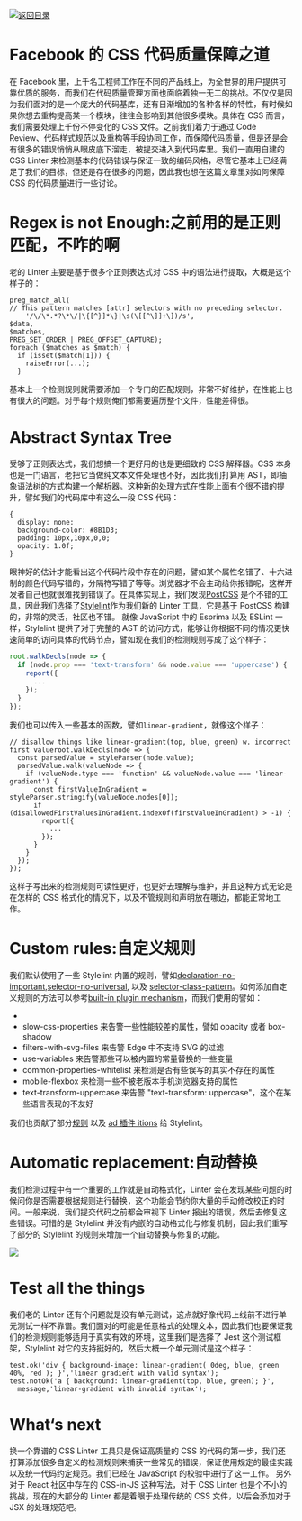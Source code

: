 [![返回目录](https://parg.co/UYp)](https://github.com/wx-chevalier/Web-Series/)

# Facebook 的 CSS 代码质量保障之道

在 Facebook 里，上千名工程师工作在不同的产品线上，为全世界的用户提供可靠优质的服务，而我们在代码质量管理方面也面临着独一无二的挑战。不仅仅是因为我们面对的是一个庞大的代码基库，还有日渐增加的各种各样的特性，有时候如果你想去重构提高某一个模块，往往会影响到其他很多模块。具体在 CSS 而言，我们需要处理上千份不停变化的 CSS 文件。之前我们着力于通过 Code Review、代码样式规范以及重构等手段协同工作，而保障代码质量，但是还是会有很多的错误悄悄从眼皮底下溜走，被提交进入到代码库里。我们一直用自建的 CSS Linter 来检测基本的代码错误与保证一致的编码风格，尽管它基本上已经满足了我们的目标，但还是存在很多的问题，因此我也想在这篇文章里对如何保障 CSS 的代码质量进行一些讨论。

# Regex is not Enough:之前用的是正则匹配，不咋的啊

老的 Linter 主要是基于很多个正则表达式对 CSS 中的语法进行提取，大概是这个样子的：

```
preg_match_all(
// This pattern matches [attr] selectors with no preceding selector.
    '/\/\*.*?\*\/|\{[^}]*\}|\s(\[[^\]]+\])/s',
$data,
$matches,
PREG_SET_ORDER | PREG_OFFSET_CAPTURE);
foreach ($matches as $match) {
  if (isset($match[1])) {
    raiseError(...);
  }
```

基本上一个检测规则就需要添加一个专门的匹配规则，非常不好维护，在性能上也有很大的问题。对于每个规则俺们都需要遍历整个文件，性能差得很。

# Abstract Syntax Tree

受够了正则表达式，我们想搞一个更好用的也是更细致的 CSS 解释器。CSS 本身也是一门语言，老把它当做纯文本文件处理也不好，因此我们打算用 AST，即抽象语法树的方式构建一个解析器。这种新的处理方式在性能上面有个很不错的提升，譬如我们的代码库中有这么一段 CSS 代码：

```
{
  display: none:
  background-color: #8B1D3;
  padding: 10px,10px,0,0;
  opacity: 1.0f;
}
```

眼神好的估计才能看出这个代码片段中存在的问题，譬如某个属性名错了、十六进制的颜色代码写错的，分隔符写错了等等。浏览器才不会主动给你报错呢，这样开发者自己也就很难找到错误了。在具体实现上，我们发现[PostCSS](http://postcss.org/) 是个不错的工具，因此我们选择了[Stylelint](http://stylelint.io/)作为我们新的 Linter 工具，它是基于 PostCSS 构建的，非常的灵活，社区也不错。
就像 JavaScript 中的 Esprima 以及 ESLint 一样，Stylelint 提供了对于完整的 AST 的访问方式，能够让你根据不同的情况更快速简单的访问具体的代码节点，譬如现在我们的检测规则写成了这个样子：

```js
root.walkDecls(node => {
  if (node.prop === 'text-transform' && node.value === 'uppercase') {
    report({
      ...
    });
  }
});
```

我们也可以传入一些基本的函数，譬如`linear-gradient`，就像这个样子：

```
// disallow things like linear-gradient(top, blue, green) w. incorrect first valueroot.walkDecls(node => {
  const parsedValue = styleParser(node.value);
  parsedValue.walk(valueNode => {
    if (valueNode.type === 'function' && valueNode.value === 'linear-gradient') {
      const firstValueInGradient = styleParser.stringify(valueNode.nodes[0]);
      if (disallowedFirstValuesInGradient.indexOf(firstValueInGradient) > -1) {
        report({
          ...
        });
      }
    }
  });
});
```

这样子写出来的检测规则可读性更好，也更好去理解与维护，并且这种方式无论是在怎样的 CSS 格式化的情况下，以及不管规则和声明放在哪边，都能正常地工作。

# Custom rules:自定义规则

我们默认使用了一些 Stylelint 内置的规则，譬如[declaration-no-important](https://www.facebook.com/l.php?u=https%3A%2F%2Fgithub.com%2Fstylelint%2Fstylelint%2Ftree%2Fmaster%2Fsrc%2Frules%2Fdeclaration-no-important&h=oAQG1Tctr&s=1),[selector-no-universal](https://github.com/stylelint/stylelint/blob/master/src/rules/selector-no-universal/README.md), 以及 [selector-class-pattern](https://github.com/stylelint/stylelint/tree/master/src/rules/selector-class-pattern)。如何添加自定义规则的方法可以参考[built-in plugin mechanism](http://stylelint.io/developer-guide/plugins/)，而我们使用的譬如：

-
- slow-css-properties 来告警一些性能较差的属性，譬如 opacity 或者 box-shadow
- filters-with-svg-files 来告警 Edge 中不支持 SVG 的过滤
- use-variables 来告警那些可以被内置的常量替换的一些变量
- common-properties-whitelist 来检测是否有些误写的其实不存在的属性
- mobile-flexbox 来检测一些不被老版本手机浏览器支持的属性
- text-transform-uppercase 来告警 "text-transform: uppercase"，这个在某些语言表现的不友好

我们也贡献了部分[规则](https://www.facebook.com/l.php?u=https%3A%2F%2Fgithub.com%2Fstylelint%2Fstylelint%2Fpull%2F675&h=GAQF25sgV&s=1) 以及 [ad 插件 itions](https://www.facebook.com/l.php?u=https%3A%2F%2Fgithub.com%2Fstylelint%2Fstylelint%2Fpull%2F689&h=hAQHu_d3q&s=1) 给 Stylelint。

# Automatic replacement:自动替换

我们检测过程中有一个重要的工作就是自动格式化，Linter 会在发现某些问题的时候问你是否需要根据规则进行替换，这个功能会节约你大量的手动修改校正的时间。一般来说，我们提交代码之前都会审视下 Linter 报出的错误，然后去修复这些错误。可惜的是 Stylelint 并没有内嵌的自动格式化与修复机制，因此我们重写了部分的 Stylelint 的规则来增加一个自动替换与修复的功能。

![](http://7xi5sw.com1.z0.glb.clouddn.com/13409339_811578745653310_267839981_n.jpg)

# Test all the things

我们老的 Linter 还有个问题就是没有单元测试，这点就好像代码上线前不进行单元测试一样不靠谱。我们面对的可能是任意格式的处理文本，因此我们也要保证我们的检测规则能够适用于真实有效的环境，这里我们是选择了 Jest 这个测试框架，Stylelint 对它的支持挺好的，然后大概一个单元测试是这个样子：

```
test.ok('div { background-image: linear-gradient( 0deg, blue, green 40%, red ); }','linear gradient with valid syntax');
test.notOk('a { background: linear-gradient(top, blue, green); }',
  message,'linear-gradient with invalid syntax');
```

# What‘s next

换一个靠谱的 CSS Linter 工具只是保证高质量的 CSS 的代码的第一步，我们还打算添加很多自定义的检测规则来捕获一些常见的错误，保证使用规定的最佳实践以及统一代码约定规范。我们已经在 JavaScript 的校验中进行了这一工作。
另外对于 React 社区中存在的 CSS-in-JS 这种写法，对于 CSS Linter 也是个不小的挑战，现在的大部分的 Linter 都是着眼于处理传统的 CSS 文件，以后会添加对于 JSX 的处理规范吧。
